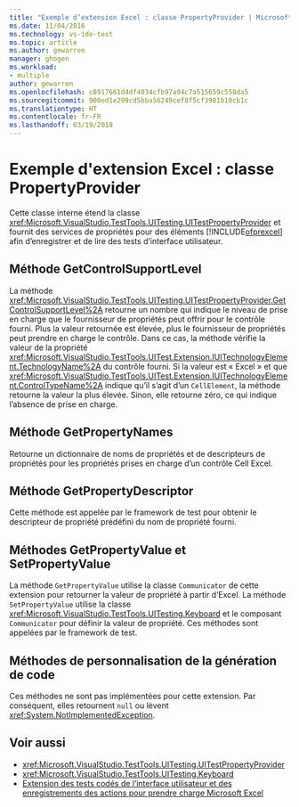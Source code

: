 ```yaml
---
title: "Exemple d’extension Excel : classe PropertyProvider | Microsoft Docs"
ms.date: 11/04/2016
ms.technology: vs-ide-test
ms.topic: article
ms.author: gewarren
manager: ghogen
ms.workload:
- multiple
author: gewarren
ms.openlocfilehash: c8917661d4df4034cfb97a94c7a515659c558da5
ms.sourcegitcommit: 900ed1e299cd5bba56249cef8f5cf3981b10cb1c
ms.translationtype: HT
ms.contentlocale: fr-FR
ms.lasthandoff: 03/19/2018
---
```

# <a name="sample-excel-extension-propertyprovider-class"></a>Exemple d'extension Excel : classe PropertyProvider
Cette classe interne étend la classe <xref:Microsoft.VisualStudio.TestTools.UITesting.UITestPropertyProvider> et fournit des services de propriétés pour des éléments [!INCLUDE[ofprexcel](../test/includes/ofprexcel_md.md)] afin d’enregistrer et de lire des tests d’interface utilisateur.

## <a name="getcontrolsupportlevel-method"></a>Méthode GetControlSupportLevel
 La méthode <xref:Microsoft.VisualStudio.TestTools.UITesting.UITestPropertyProvider.GetControlSupportLevel%2A> retourne un nombre qui indique le niveau de prise en charge que le fournisseur de propriétés peut offrir pour le contrôle fourni. Plus la valeur retournée est élevée, plus le fournisseur de propriétés peut prendre en charge le contrôle. Dans ce cas, la méthode vérifie la valeur de la propriété <xref:Microsoft.VisualStudio.TestTools.UITest.Extension.IUITechnologyElement.TechnologyName%2A> du contrôle fourni. Si la valeur est « Excel » et que <xref:Microsoft.VisualStudio.TestTools.UITest.Extension.IUITechnologyElement.ControlTypeName%2A> indique qu’il s’agit d’un `CellElement`, la méthode retourne la valeur la plus élevée. Sinon, elle retourne zéro, ce qui indique l’absence de prise en charge.

## <a name="getpropertynames-method"></a>Méthode GetPropertyNames
 Retourne un dictionnaire de noms de propriétés et de descripteurs de propriétés pour les propriétés prises en charge d’un contrôle Cell Excel.

## <a name="getpropertydescriptor-method"></a>Méthode GetPropertyDescriptor
 Cette méthode est appelée par le framework de test pour obtenir le descripteur de propriété prédéfini du nom de propriété fourni.

## <a name="getpropertyvalue-and-setpropertyvalue-methods"></a>Méthodes GetPropertyValue et SetPropertyValue
 La méthode `GetPropertyValue` utilise la classe `Communicator` de cette extension pour retourner la valeur de propriété à partir d’Excel. La méthode `SetPropertyValue` utilise la classe <xref:Microsoft.VisualStudio.TestTools.UITesting.Keyboard> et le composant `Communicator` pour définir la valeur de propriété. Ces méthodes sont appelées par le framework de test.

## <a name="code-generation-customization-methods"></a>Méthodes de personnalisation de la génération de code
 Ces méthodes ne sont pas implémentées pour cette extension. Par conséquent, elles retournent `null` ou lèvent <xref:System.NotImplementedException>.

## <a name="see-also"></a>Voir aussi

- <xref:Microsoft.VisualStudio.TestTools.UITesting.UITestPropertyProvider>
- <xref:Microsoft.VisualStudio.TestTools.UITesting.Keyboard>
- [Extension des tests codés de l’interface utilisateur et des enregistrements des actions pour prendre charge Microsoft Excel](../test/extending-coded-ui-tests-and-action-recordings-to-support-microsoft-excel.md)
